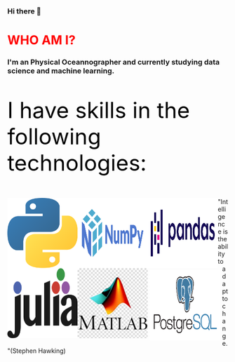 ### Hi there 👋

<h1 style="color:red"> WHO AM I? </h1>

<h3> I'm an Physical Oceannographer and currently studying data science and machine learning. </h3>


<p style="color:black; font-size:50px">I have skills in the following technologies:</p>
<div>
<img align="left" src="_imgs/python.png" alt="" style="width:160px; height:160px"></img>
<img align="left" src="_imgs/numpy.png" alt="" style="width:160px; height:160px"></img>
<img align="left" src="_imgs/pandas.png" alt="" style="width:160px; height:160px"></img>
<img align="left" src="_imgs/julia.png" alt="" style="width:160px; height:160px"></img>
<img align="left" src="_imgs/matlab.jpg" alt="" style="width:160px; height:160px"></img>
<img align="left" src="_imgs/postgres.png" alt="" style="margin:5px 5px; width:160px; height:160px"></img>
</div>
<p align="left">"Intelligence is the ability to adapt to change."(Stephen Hawking)</p>
